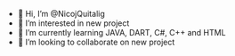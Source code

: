 - 👋 Hi, I’m @NicojQuitalig
- 👀 I’m interested in new project
- 🌱 I’m currently learning JAVA, DART, C#, C++ and HTML
- 💞️ I’m looking to collaborate on new project


<!---
NicojQuitalig/NicojQuitalig is a ✨ special ✨ repository because its `README.md` (this file) appears on your GitHub profile.
You can click the Preview link to take a look at your changes.
--->

